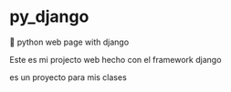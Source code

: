 # py_django
🧩 python web page with django

Este es mi projecto web hecho con el framework django

es un proyecto para mis clases
